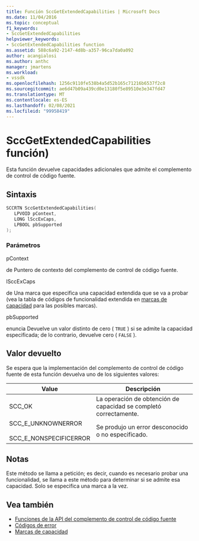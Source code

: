 ```yaml
---
title: Función SccGetExtendedCapabilities | Microsoft Docs
ms.date: 11/04/2016
ms.topic: conceptual
f1_keywords:
- SccGetExtendedCapabilities
helpviewer_keywords:
- SccGetExtendedCapabilities function
ms.assetid: 588c6a92-2147-4d8b-a357-96ca7da0a092
author: acangialosi
ms.author: anthc
manager: jmartens
ms.workload:
- vssdk
ms.openlocfilehash: 1256c9110fe538b4a5d52b165c71216b6537f2c8
ms.sourcegitcommit: ae6d47b09a439cd0e13180f5e89510e3e347fd47
ms.translationtype: MT
ms.contentlocale: es-ES
ms.lasthandoff: 02/08/2021
ms.locfileid: "99958419"
---
```

# <a name="sccgetextendedcapabilities-function"></a>SccGetExtendedCapabilities función)
Esta función devuelve capacidades adicionales que admite el complemento de control de código fuente.

## <a name="syntax"></a>Sintaxis

```cpp
SCCRTN SccGetExtendedCapabilities(
   LPVOID pContext,
   LONG lSccExCaps,
   LPBOOL pbSupported
);
```

### <a name="parameters"></a>Parámetros
 pContext

de Puntero de contexto del complemento de control de código fuente.

 lSccExCaps

de Una marca que especifica una capacidad extendida que se va a probar (vea la tabla de códigos de funcionalidad extendida en [marcas de capacidad](../extensibility/capability-flags.md) para las posibles marcas).

 pbSupported

enuncia Devuelve un valor distinto de cero ( `TRUE` ) si se admite la capacidad especificada; de lo contrario, devuelve cero ( `FALSE` ).

## <a name="return-value"></a>Valor devuelto
 Se espera que la implementación del complemento de control de código fuente de esta función devuelva uno de los siguientes valores:

|Value|Descripción|
|-----------|-----------------|
|SCC_OK|La operación de obtención de capacidad se completó correctamente.|
|SCC_E_UNKNOWNERROR<br /><br /> SCC_E_NONSPECIFICERROR|Se produjo un error desconocido o no especificado.|

## <a name="remarks"></a>Notas
 Este método se llama a petición; es decir, cuando es necesario probar una funcionalidad, se llama a este método para determinar si se admite esa capacidad. Solo se especifica una marca a la vez.

## <a name="see-also"></a>Vea también
- [Funciones de la API del complemento de control de código fuente](../extensibility/source-control-plug-in-api-functions.md)
- [Códigos de error](../extensibility/error-codes.md)
- [Marcas de capacidad](../extensibility/capability-flags.md)
